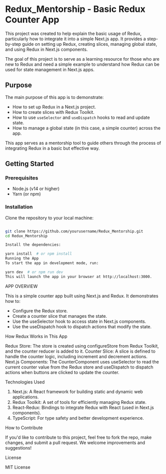 # Redux_Mentorship - Basic Redux Counter App

This project was created to help explain the basic usage of Redux, particularly how to integrate it into a simple Next.js app. It provides a step-by-step guide on setting up Redux, creating slices, managing global state, and using Redux in Next.js components.

The goal of this project is to serve as a learning resource for those who are new to Redux and need a simple example to understand how Redux can be used for state management in Next.js apps.

## Purpose

The main purpose of this app is to demonstrate:

- How to set up Redux in a Next.js project.
- How to create slices with Redux Toolkit.
- How to use `useSelector` and `useDispatch` hooks to read and update state.
- How to manage a global state (in this case, a simple counter) across the app.

This app serves as a mentorship tool to guide others through the process of integrating Redux in a basic but effective way.

## Getting Started

### Prerequisites

- Node.js (v14 or higher)
- Yarn (or npm)

### Installation

Clone the repository to your local machine:

```bash

git clone https://github.com/yourusername/Redux_Mentorship.git
cd Redux_Mentorship

Install the dependencies:

yarn install  # or npm install
Running the App
To start the app in development mode, run:

yarn dev  # or npm run dev
This will launch the app in your browser at http://localhost:3000.

```

APP OVERVIEW

This is a simple counter app built using Next.js and Redux. It demonstrates how to:

- Configure the Redux store.
- Create a counter slice that manages the state.
- Use the useSelector hook to access state in Next.js components.
- Use the useDispatch hook to dispatch actions that modify the state.

How Redux Works in This App

Redux Store: The store is created using configureStore from Redux Toolkit, and the counter reducer is added to it.
Counter Slice: A slice is defined to handle the counter logic, including increment and decrement actions.
Next.js Components: The CounterComponent uses useSelector to read the current counter value from the Redux store and useDispatch to dispatch actions when buttons are clicked to update the counter.

Technologies Used

1. Next.js: A React framework for building static and dynamic web applications.
2. Redux Toolkit: A set of tools for efficiently managing Redux state.
3. React-Redux: Bindings to integrate Redux with React (used in Next.js components).
4. TypeScript: For type safety and better development experience.

   
How to Contribute

If you'd like to contribute to this project, feel free to fork the repo, make changes, and submit a pull request. We welcome improvements and suggestions!

License

MIT License
